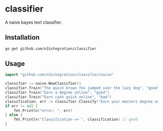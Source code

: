 # classifier
A naive bayes text classifier.

## Installation

```bash
go get github.com/n3integration/classifier
```

## Usage

```go
import "github.com/n3integration/classifier/naive"

classifier := naive.NewClassifier()
classifier.Train("The quick brown fox jumped over the lazy dog", "good")
classifier.Train("Earn a degree online", "good")
classifier.Train("Earn cash quick online", "bad")
classification, err := classifier.Classify("Earn your masters degree online")
if err != nil {
    fmt.Println("error: ", err)
} else {
    fmt.Println("Classification => ", classification) // good
}
```
